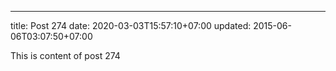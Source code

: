 ---
title: Post 274
date: 2020-03-03T15:57:10+07:00
updated: 2015-06-06T03:07:50+07:00

This is content of post 274